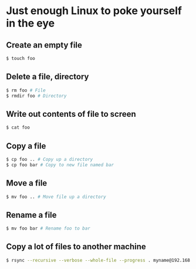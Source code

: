 # Just enough Linux to poke yourself in the eye

## Create an empty file
```bash
$ touch foo
```

## Delete a file, directory 
```bash
$ rm foo # File
$ rmdir foo # Directory 
```

## Write out contents of file to screen
```bash
$ cat foo
```

## Copy a file
```bash
$ cp foo .. # Copy up a directory
$ cp foo bar # Copy to new file named bar
```

## Move a file
```bash
$ mv foo .. # Move file up a directory
```

## Rename a file
```bash
$ mv foo bar # Rename foo to bar
```

## Copy a lot of files to another machine
```bash
$ rsync --recursive --verbose --whole-file --progress . myname@192.168.1.2:/tmp/
```
